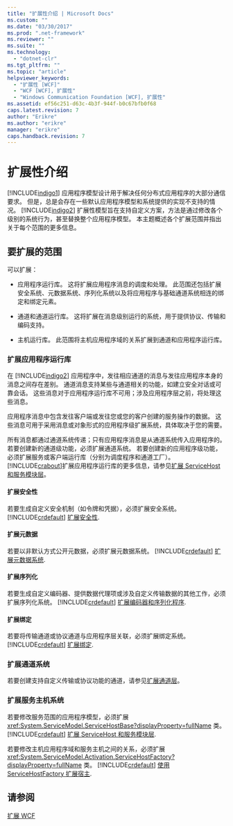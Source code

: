 ```yaml
---
title: "扩展性介绍 | Microsoft Docs"
ms.custom: ""
ms.date: "03/30/2017"
ms.prod: ".net-framework"
ms.reviewer: ""
ms.suite: ""
ms.technology: 
  - "dotnet-clr"
ms.tgt_pltfrm: ""
ms.topic: "article"
helpviewer_keywords: 
  - "扩展性 [WCF]"
  - "WCF [WCF], 扩展性"
  - "Windows Communication Foundation [WCF], 扩展性"
ms.assetid: ef56c251-d63c-4b3f-944f-b0c67bfb0f68
caps.latest.revision: 7
author: "Erikre"
ms.author: "erikre"
manager: "erikre"
caps.handback.revision: 7
---
```

# 扩展性介绍
[!INCLUDE[indigo1](../../../includes/indigo1-md.md)] 应用程序模型设计用于解决任何分布式应用程序的大部分通信要求。  但是，总是会存在一些默认应用程序模型和系统提供的实现不支持的情况。  [!INCLUDE[indigo2](../../../includes/indigo2-md.md)] 扩展性模型旨在支持自定义方案，方法是通过修改各个级别的系统行为，甚至替换整个应用程序模型。  本主题概述各个扩展范围并指出关于每个范围的更多信息。  
  
## 要扩展的范围  
 可以扩展：  
  
-   应用程序运行库。  这将扩展应用程序消息的调度和处理。  此范围还包括扩展安全系统、元数据系统、序列化系统以及将应用程序与基础通道系统相连的绑定和绑定元素。  
  
-   通道和通道运行库。  这将扩展在消息级别运行的系统，用于提供协议、传输和编码支持。  
  
-   主机运行库。  此范围将主机应用程序域的关系扩展到通道和应用程序运行库。  
  
### 扩展应用程序运行库  
 在 [!INCLUDE[indigo2](../../../includes/indigo2-md.md)] 应用程序中，发往相应通道的消息与发往应用程序本身的消息之间存在差别。  通道消息支持某些与通道相关的功能，如建立安全对话或可靠会话。  这些消息对于应用程序运行库不可用；涉及应用程序层之前，将处理这些消息。  
  
 应用程序消息中包含发往客户端或发往您或您的客户创建的服务操作的数据。  这些消息可用于采用消息或对象形式的应用程序级扩展系统，具体取决于您的需要。  
  
 所有消息都通过通道系统传递；只有应用程序消息是从通道系统传入应用程序的。  若要创建新的通道级功能，必须扩展通道系统。  若要创建新的应用程序级功能，必须扩展服务或客户端运行库（分别为调度程序和通道工厂）。  [!INCLUDE[crabout](../../../includes/crabout-md.md)]扩展应用程序运行库的更多信息，请参见[扩展 ServiceHost 和服务模块层](../../../docs/framework/wcf/extending/extending-servicehost-and-the-service-model-layer.md)。  
  
#### 扩展安全性  
 若要生成自定义安全机制（如令牌和凭据），必须扩展安全系统。  [!INCLUDE[crdefault](../../../includes/crdefault-md.md)] [扩展安全性](../../../docs/framework/wcf/extending/extending-security.md).  
  
#### 扩展元数据  
 若要以非默认方式公开元数据，必须扩展元数据系统。  [!INCLUDE[crdefault](../../../includes/crdefault-md.md)] [扩展元数据系统](../../../docs/framework/wcf/extending/extending-the-metadata-system.md).  
  
#### 扩展序列化  
 若要生成自定义编码器、提供数据代理项或涉及自定义传输数据的其他工作，必须扩展序列化系统。  [!INCLUDE[crdefault](../../../includes/crdefault-md.md)] [扩展编码器和序列化程序](../../../docs/framework/wcf/extending/extending-encoders-and-serializers.md).  
  
#### 扩展绑定  
 若要将传输通道或协议通道与应用程序层关联，必须扩展绑定系统。  [!INCLUDE[crdefault](../../../includes/crdefault-md.md)] [扩展绑定](../../../docs/framework/wcf/extending/extending-bindings.md).  
  
### 扩展通道系统  
 若要创建支持自定义传输或协议功能的通道，请参见[扩展通道层](../../../docs/framework/wcf/extending/extending-the-channel-layer.md)。  
  
### 扩展服务主机系统  
 若要修改服务范围的应用程序模型，必须扩展 <xref:System.ServiceModel.ServiceHostBase?displayProperty=fullName> 类。  [!INCLUDE[crdefault](../../../includes/crdefault-md.md)] [扩展 ServiceHost 和服务模块层](../../../docs/framework/wcf/extending/extending-servicehost-and-the-service-model-layer.md).  
  
 若要修改主机应用程序域和服务主机之间的关系，必须扩展 <xref:System.ServiceModel.Activation.ServiceHostFactory?displayProperty=fullName> 类。  [!INCLUDE[crdefault](../../../includes/crdefault-md.md)] [使用 ServiceHostFactory 扩展宿主](../../../docs/framework/wcf/extending/extending-hosting-using-servicehostfactory.md).  
  
## 请参阅  
 [扩展 WCF](../../../docs/framework/wcf/extending/extending-wcf.md)